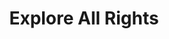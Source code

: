 ---
title: Explore All Rights
layout: all
name: Explore Rights

wage-rights:
  - { text: "I’m not being paid $7.25 or more for my work.", id: "min-wage-violation" }
  - { text: "I did not get paid for time I worked.", id: "hours-worked-violation" }
  - { text: "I worked more than 40 hours a week and did not receive overtime pay.", id: "overtime-violation" }
  - { text: "I feel like I am not getting the leave I am entitled to.", id: "fmla-violation" }
  - { text: "Records are not being kept of my hours worked or payment.", id: "recordkeeping-violation" }

equality-rights:
  - { text: "I was discriminated against and my employer does business with the federal government.", id: "ofccp-violation" }
  - { text: "I was discriminated against based on my race.", id: "discrimination-violation" }
  - { text: "I’m being asked to show too much documentation.", id: "documentation-violation" }
  - { text: "I am being treated differently based on my citizenship or immigration status.", id: "citizenship-discrimination-violation" }
  - { text: "I am being retaliated against because I complained about job discrimination, or assisted with a job discrimination investigation or lawsuit.", id: "job-discrimination" }
  - { text: "I am a woman being paid less than a man for the same work in the same workplace.", id: "equal-pay" }
  - { text: "I was laid off, my hours were reduced, or I was fired because I complained about my wages.", id: "wage-discrimination-violation" }

safety-rights:
  - { text: "I am working on machines that are unsafe.", id: "health-safety-violation" }
  - { text: "I am not being provided required safety gear, such as gloves or a harness 
and lifeline for falls.", id: "health-safety-violation" }
  - { text: "I’m afraid I’ll be fired for reporting a problem in my workplace.", id: "whistleblower-retaliation" }
  - { text: "I am being kept from requesting an OSHA inspection, and speak to the inspector.", id: "inspector-safety-violation" }
  - { text: "I wasn’t trained in a language I understand.", id: "language-violation" }

organizing-rights:
  - { text: "I am being prevented from engaging with others to improve my working conditions.", id: "union-engagement-violation" }
  - { text: "My boss threatened to fire us if we vote for the union.", id: "union-voting-violation" }
  - { text: "I am being retaliated against for supporting an effort to bring in a union to improve my work situation.", id: "union-formation-retaliation" }
  - { text: "I can’t get hired because the industry knows me as a union supporter.", id: "union-formation-retaliation-hiring" }
  - { text: "We formed a union and are trying to bargain with management, but they refuse to meet with us.", id: "union-meet-violation" }
  - { text: "I brought complaints to our union steward and/or foreman about the crew not having adequate safety equipment and they retaliated.", id: "union-steward-retaliation" }
  - { text: "We are afraid to talk to one another about our wages and working conditions because our employer has a handbook rule prohibiting release of confidential information.", id: "union-handbook" }
  - { text: "I sent an email to my co-workers during break time about seeking a raise and my employer suspended me for unauthorized use of its computer system.", id: "union-compuse" }
  - { text: "I was fired for chatting about my supervisor with other coworkers on Facebook.", id: "union-compuse2" }
---